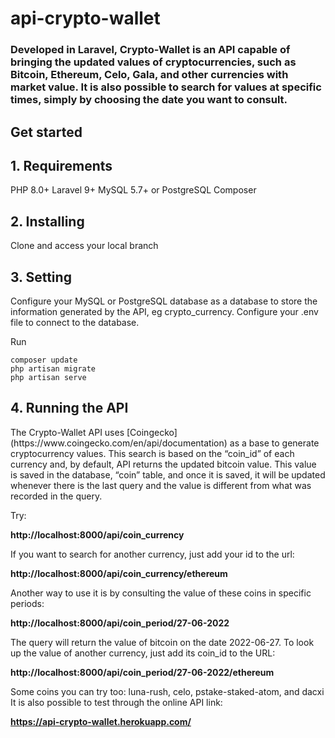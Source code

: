 # api-crypto-wallet

<h3>
    Developed in Laravel, Crypto-Wallet is an API capable of bringing the updated values of cryptocurrencies, such as Bitcoin, Ethereum, Celo, Gala, and other currencies with market value. It is also possible to search for values at specific times, simply by choosing the date you want to consult.
</h3>

<h2>
    Get started
</h2>

<h2>1. Requirements</h2>
PHP 8.0+
Laravel 9+
MySQL 5.7+ or PostgreSQL
Composer

<h2>2. Installing</h2>
Clone and access your local branch
<h2>3. Setting</h2>
Configure your MySQL or PostgreSQL database as a database to store the information generated by the API, eg crypto_currency. Configure your .env file to connect to the database.

Run
```
composer update
php artisan migrate
php artisan serve
```

<h2>4. Running the API</h2>
The Crypto-Wallet API uses [Coingecko](https://www.coingecko.com/en/api/documentation) as a base to generate cryptocurrency values. This search is based on the “coin_id” of each currency and, by default, API returns the updated bitcoin value. This value is saved in the database, “coin” table, and once it is saved, it will be updated whenever there is the last query and the value is different from what was recorded in the query.

Try:

__http://localhost:8000/api/coin_currency__

If you want to search for another currency, just add your id to the url:

__http://localhost:8000/api/coin_currency/ethereum__

Another way to use it is by consulting the value of these coins in specific periods:

__http://localhost:8000/api/coin_period/27-06-2022__

The query will return the value of bitcoin on the date 2022-06-27. To look up the value of another currency, just add its coin_id to the URL:

__http://localhost:8000/api/coin_period/27-06-2022/ethereum__

Some coins you can try too: luna-rush, celo, pstake-staked-atom, and dacxi
It is also possible to test through the online API link:

__https://api-crypto-wallet.herokuapp.com/__


